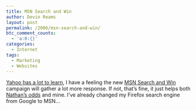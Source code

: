 ```yaml
---
title: MSN Search and Win
author: Devin Reams
layout: post
permalink: /2006/msn-search-and-win/
btc_comment_counts:
  - 'a:0:{}'
categories:
  - Internet
tags:
  - Marketing
  - Websites
---
```

[Yahoo has a lot to learn][1], I have a feeling the new [MSN Search and Win][2] campaign will gather a lot more response. If not, that&#8217;s fine, it just helps both [Nathan&#8217;s odds][3] and mine. I&#8217;ve already changed my Firefox search engine from Google to MSN&#8230;

 [1]: https://devin.rea.ms/2006/switch-to-yahoo/
 [2]: http://www.msnsearchandwin.com/
 [3]: http://microsoft.blognewschannel.com/index.php/archives/2006/02/14/msn-search-and-win/